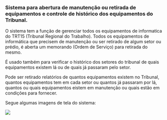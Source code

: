<h3>Sistema para abertura de manutenção ou retirada de equipamentos e controle de histórico dos equipamentos do Tribunal.</h3>

<p>
  O sistema tem a função de gerenciar todos os equipamentos de informatica do TRT15 (Tribunal Regional do Trabalho).
  Todos os equipamentos de informática que precisem de manutenção ou ser retirado de algum setor ou prédio, é aberta um
  memorando (Ordem de Serviço) para retirada do mesmo.
</p>
<p>
  É usado também para verificar o histórico dos setores do tribunal de quais equipamentos existem lá ou de quais já
  passaram pelo setor.
</p>
<p>
  Pode ser retirado relatórios de quantos equipamentos existem no Tribunal, quantos equipamentos tem em cada setor
  ou quantos já passaram por lá, quantos ou quais equipamentos eistem em manutenção ou quais estão em condições
  para fornecer.
</p>
<p>
  Segue algumas imagens de tela do sistema:
</p>
<img src="public/vendor/bootstrap/css/img/sistema/inicio.png">
